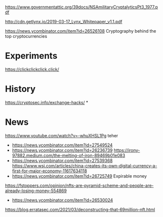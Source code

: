 https://www.governmentattic.org/39docs/NSAmilitaryCryptalyticsPt3_1977.pdf

http://cdn.getlynx.io/2019-03-17_Lynx_Whitepaper_v1.1.pdf

https://news.ycombinator.com/item?id=26526108 Cryptography behind the top cryptocurrencies 

# Experiments
https://clickclickclick.click/

# History
https://cryptosec.info/exchange-hacks/
* 


# News
https://www.youtube.com/watch?v=-whuXHSL1Pg teher
* https://news.ycombinator.com/item?id=27549524
* https://news.ycombinator.com/item?id=26236739
https://irony-97882.medium.com/the-melting-of-iron-89469b01e083
* https://news.ycombinator.com/item?id=27539368
https://www.wsj.com/articles/china-creates-its-own-digital-currency-a-first-for-major-economy-11617634118
* https://news.ycombinator.com/item?id=26725749 Expirable money

https://fstoppers.com/opinion/nfts-are-pyramid-scheme-and-people-are-already-losing-money-554869
* https://news.ycombinator.com/item?id=26530024

https://blog.erratasec.com/2021/03/deconstructing-that-69million-nft.html